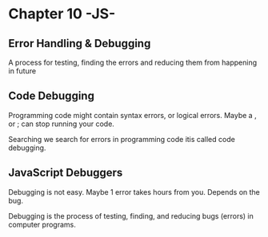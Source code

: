 # Chapter 10 -JS-
## Error Handling & Debugging


A process for testing, finding the errors and reducing them from happening in future

## Code Debugging

Programming code might contain syntax errors, or logical errors. Maybe a , or ; can stop running your code.

Searching we search for errors in programming code itis called code debugging.

## JavaScript Debuggers
Debugging is not easy. Maybe 1 error takes hours from you. Depends on the bug.

Debugging is the process of testing, finding, and reducing bugs (errors) in computer programs.